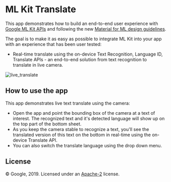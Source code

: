 # ML Kit Translate 

This app demonstrates how to build an end-to-end user experience with [Google ML Kit APIs](https://developers.google.com/ml-kit) and following the new [Material for ML design guidelines](https://material.io/collections/machine-learning/).

The goal is to make it as easy as possible to integrate ML Kit into your app with an experience that has been user tested:

* Real-time translate using the on-device Text Recognition, Language ID, Translate APIs - an end-to-end solution from text recognition to translate in live camera.

![live_translate](./demo.gif)


## How to use the app

This app demonstrates live text translate using the camera:
* Open the app and point the bounding box of the camera at a text of interest. The recognized text and it's detected language will show up on the top part of the bottom sheet.
* As you keep the camera stable to recognize a text, you'll see the translated version of this text on the bottom in real-time using the on-device Translate API.
* You can also switch the translate language using the drop down menu.


## License
© Google, 2019. Licensed under an [Apache-2](./LICENSE) license.

